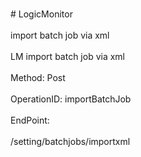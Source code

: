 <br>#     LogicMonitor</br>
<br>import batch job via xml</br>
<br>LM import batch job via xml</br>
<br>Method: Post</br>
<br>OperationID: importBatchJob</br>
<br>EndPoint:</br>
<br>/setting/batchjobs/importxml</br>
